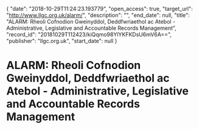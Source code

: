 {
  "date": "2018-10-29T11:24:23.193779", 
  "open_access": true, 
  "target_url": "http://www.llgc.org.uk/alarm/", 
  "description": "", 
  "end_date": null, 
  "title": "ALARM: Rheoli Cofnodion Gweinyddol, Deddfwriaethol ac Atebol -  Administrative, Legislative and Accountable Records Management", 
  "record_id": "20181029T112423/kiQqmo98YlYKFKDsU6mV6A==", 
  "publisher": "llgc.org.uk", 
  "start_date": null
}

# ALARM: Rheoli Cofnodion Gweinyddol, Deddfwriaethol ac Atebol -  Administrative, Legislative and Accountable Records Management

